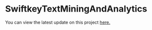# SwiftkeyTextMiningAndAnalytics

You can view the latest update on this project [here.](https://rpubs.com/kevinroche22/swiftkeyMilestoneReport)
